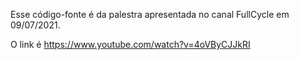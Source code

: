 Esse código-fonte é da palestra apresentada no canal FullCycle em 09/07/2021.

O link é https://www.youtube.com/watch?v=4oVByCJJkRI
